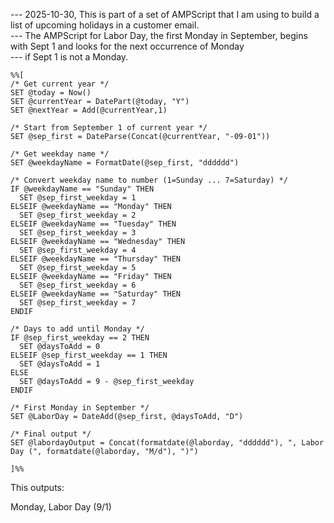 --- 2025-10-30, This is part of a set of AMPScript that I am using to build a list of upcoming holidays in a customer email.  
--- The AMPScript for Labor Day, the first Monday in September, begins with Sept 1 and looks for the next occurrence of Monday  
--- if Sept 1 is not a Monday.

~~~
%%[
/* Get current year */
SET @today = Now()
SET @currentYear = DatePart(@today, "Y")
SET @nextYear = Add(@currentYear,1)

/* Start from September 1 of current year */
SET @sep_first = DateParse(Concat(@currentYear, "-09-01"))

/* Get weekday name */
SET @weekdayName = FormatDate(@sep_first, "dddddd")

/* Convert weekday name to number (1=Sunday ... 7=Saturday) */
IF @weekdayName == "Sunday" THEN
  SET @sep_first_weekday = 1
ELSEIF @weekdayName == "Monday" THEN
  SET @sep_first_weekday = 2
ELSEIF @weekdayName == "Tuesday" THEN
  SET @sep_first_weekday = 3
ELSEIF @weekdayName == "Wednesday" THEN
  SET @sep_first_weekday = 4
ELSEIF @weekdayName == "Thursday" THEN
  SET @sep_first_weekday = 5
ELSEIF @weekdayName == "Friday" THEN
  SET @sep_first_weekday = 6
ELSEIF @weekdayName == "Saturday" THEN
  SET @sep_first_weekday = 7
ENDIF

/* Days to add until Monday */
IF @sep_first_weekday == 2 THEN
  SET @daysToAdd = 0
ELSEIF @sep_first_weekday == 1 THEN
  SET @daysToAdd = 1
ELSE
  SET @daysToAdd = 9 - @sep_first_weekday
ENDIF

/* First Monday in September */
SET @LaborDay = DateAdd(@sep_first, @daysToAdd, "D")

/* Final output */
SET @labordayOutput = Concat(formatdate(@laborday, "dddddd"), ", Labor Day (", formatdate(@laborday, "M/d"), ")")

]%%
~~~

This outputs:

Monday, Labor Day (9/1)
